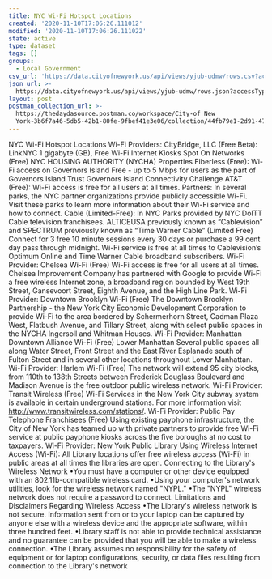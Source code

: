```yaml
---
title: NYC Wi-Fi Hotspot Locations
created: '2020-11-10T17:06:26.111012'
modified: '2020-11-10T17:06:26.111022'
state: active
type: dataset
tags: []
groups:
  - Local Government
csv_url: 'https://data.cityofnewyork.us/api/views/yjub-udmw/rows.csv?accessType=DOWNLOAD'
json_url: >-
  https://data.cityofnewyork.us/api/views/yjub-udmw/rows.json?accessType=DOWNLOAD
layout: post
postman_collection_url: >-
  https://thedaydasource.postman.co/workspace/City-of New
  York~3b6f7a46-5db5-42b1-80fe-9fbef41e3e06/collection/44fb79e1-2d91-4773-975d-df83a0d6f73d
---
```

NYC Wi-Fi Hotspot Locations Wi-Fi Providers: 
CityBridge, LLC (Free Beta): LinkNYC 1 gigabyte (GB), Free Wi-Fi Internet Kiosks
Spot On Networks (Free) NYC HOUSING AUTHORITY (NYCHA) Properties
Fiberless (Free): Wi-Fi access on Governors Island Free - up to 5 Mbps for users as the part of Governors Island Trust Governors Island Connectivity Challenge
AT&T (Free): Wi-Fi access is free for all users at all times. 
Partners: In several parks, the NYC partner organizations provide publicly accessible Wi-Fi. Visit these parks to learn more information about their Wi-Fi service and how to connect. 
Cable (Limited-Free): In NYC Parks provided by NYC DoITT Cable television franchisees. 
ALTICEUSA previously known as “Cablevision” and SPECTRUM previously known as “Time Warner Cable” (Limited Free) Connect for 3 free 10 minute sessions every 30 days or purchase a 99 cent day pass through midnight. Wi-Fi service is free at all times to Cablevision’s Optimum Online and Time Warner Cable broadband subscribers. 
Wi-Fi Provider: Chelsea Wi-Fi (Free) Wi-Fi access is free for all users at all times. 
Chelsea Improvement Company has partnered with Google to provide Wi-Fi a free wireless Internet zone, a broadband region bounded by West 19th Street, Gansevoort Street, Eighth Avenue, and the High Line Park. 
Wi-Fi Provider: Downtown Brooklyn Wi-Fi (Free) 
The Downtown Brooklyn Partnership - the New York City Economic Development Corporation to provide Wi-Fi to the area bordered by Schermerhorn Street, Cadman Plaza West, Flatbush Avenue, and Tillary Street, along with select public spaces in the NYCHA Ingersoll and Whitman Houses. 
Wi-Fi Provider: Manhattan Downtown Alliance Wi-Fi (Free) 
Lower Manhattan Several public spaces all along Water Street, Front Street and the East River Esplanade south of Fulton Street and in several other locations throughout Lower Manhattan. 
Wi-Fi Provider: Harlem Wi-Fi (Free) 
The network will extend 95 city blocks, from 110th to 138th Streets between Frederick Douglass Boulevard and Madison Avenue is the free outdoor public wireless network. 
Wi-Fi Provider: Transit Wireless (Free) 
Wi-Fi Services in the New York City subway system is available in certain underground stations. For more information visit http://www.transitwireless.com/stations/. 
Wi-Fi Provider: Public Pay Telephone Franchisees (Free) 
Using existing payphone infrastructure, the City of New York has teamed up with private partners to provide free Wi-Fi service at public payphone kiosks across the five boroughs at no cost to taxpayers. 
Wi-Fi Provider: New York Public Library 
Using Wireless Internet Access (Wi-Fi): All Library locations offer free wireless access (Wi-Fi) in public areas at all times the libraries are open. 
Connecting to the Library's Wireless Network 
•You must have a computer or other device equipped with an 802.11b-compatible wireless card. 
•Using your computer's network utilities, look for the wireless network named "NYPL." 
•The "NYPL" wireless network does not require a password to connect. 
Limitations and Disclaimers Regarding Wireless Access 
•The Library's wireless network is not secure. Information sent from or to your laptop can be captured by anyone else with a wireless device and the appropriate software, within three hundred feet. 
•Library staff is not able to provide technical assistance and no guarantee can be provided that you will be able to make a wireless connection. 
•The Library assumes no responsibility for the safety of equipment or for laptop configurations, security, or data files resulting from connection to the Library's network
